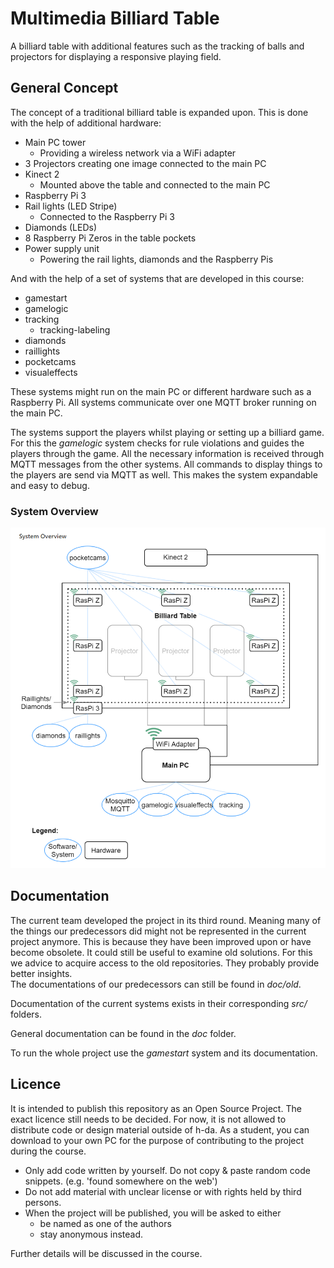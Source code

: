 # Multimedia Billiard Table

A billiard table with additional features such as the tracking of balls and
projectors for displaying a responsive playing field.

## General Concept

The concept of a traditional billiard table is expanded upon.
This is done with the help of additional hardware:

* Main PC tower
  * Providing a wireless network via a WiFi adapter
* 3 Projectors creating one image connected to the main PC
* Kinect 2
  * Mounted above the table and connected to the main PC
* Raspberry Pi 3
* Rail lights (LED Stripe)
  * Connected to the Raspberry Pi 3
* Diamonds (LEDs)
* 8 Raspberry Pi Zeros in the table pockets
* Power supply unit
  * Powering the rail lights, diamonds and the Raspberry Pis
  
And with the help of a set of systems that are developed in this course:

* gamestart
* gamelogic
* tracking
  * tracking-labeling
* diamonds
* raillights
* pocketcams
* visualeffects

These systems might run on the main PC or different hardware such as a Raspberry
Pi. All systems communicate over one MQTT broker running on the main PC.

The systems support the players whilst playing or setting up a billiard game.
For this the *gamelogic* system checks for rule violations and guides the
players through the game. All the necessary information is received through MQTT
messages from the other systems. All commands to display things to the players
are send via MQTT as well. This makes the system expandable and easy to debug.

### System Overview

![System Overview](../../resources/images/system-design.png)

## Documentation

The current team developed the project in its third round. Meaning many of the
things our predecessors did might not be represented in the current project
anymore.
This is because they have been improved upon or have become obsolete. It could
still be useful to examine old solutions. For this we advice to acquire access
to the old repositories. They probably provide better insights.\
The documentations of our predecessors can still be found in *doc/old*.

Documentation of the current systems exists in their corresponding
*src/<system>* folders.

General documentation can be found in the *doc* folder.

To run the whole project use the *gamestart* system and its documentation.

## Licence

It is intended to publish this repository as an Open Source Project. The exact
licence still needs to be decided. For now, it is not allowed to distribute code
or design material outside of h-da. As a student, you can download to your own
PC for the purpose of contributing to the project during the course.

* Only add code written by yourself. Do not copy & paste random code snippets. (e.g. 'found somewhere on the web')
* Do not add material with unclear license or with rights held by third persons.
* When the project will be published, you will be asked to either
  * be named as one of the authors
  * stay anonymous instead.

Further details will be discussed in the course.

